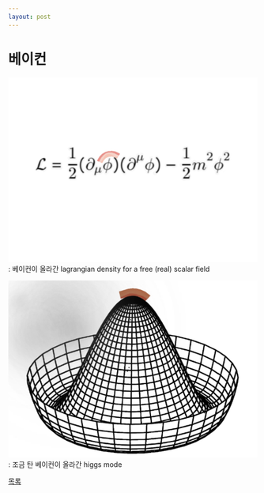 ```yaml
---
layout: post
---
```

# 베이컨

![bacon](./bacon.png)
\: 베이컨이 올라간 lagrangian density for a free (real) scalar field

![bacon2](./bacon2.png)
\: 조금 탄 베이컨이 올라간 higgs mode

<div class="pagination">
  <a href="{{ '/List/Doodles/doodles.html' | relative_url }}" class="prev-button">목록</a>
</div>